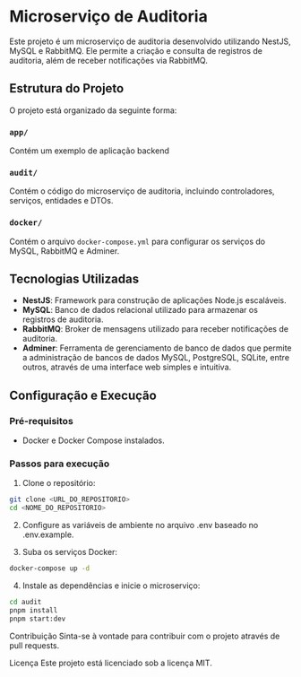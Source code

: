# Microserviço de Auditoria

Este projeto é um microserviço de auditoria desenvolvido utilizando NestJS, MySQL e RabbitMQ. Ele permite a criação e consulta de registros de auditoria, além de receber notificações via RabbitMQ.

## Estrutura do Projeto

O projeto está organizado da seguinte forma:

### `app/`

Contém um exemplo de aplicação backend

### `audit/`

Contém o código do microserviço de auditoria, incluindo controladores, serviços, entidades e DTOs.

### `docker/`

Contém o arquivo `docker-compose.yml` para configurar os serviços do MySQL, RabbitMQ e Adminer.

## Tecnologias Utilizadas

- **NestJS**: Framework para construção de aplicações Node.js escaláveis.
- **MySQL**: Banco de dados relacional utilizado para armazenar os registros de auditoria.
- **RabbitMQ**: Broker de mensagens utilizado para receber notificações de auditoria.
- **Adminer**: Ferramenta de gerenciamento de banco de dados que permite a administração de bancos de dados MySQL, PostgreSQL, SQLite, entre outros, através de uma interface web simples e intuitiva.

## Configuração e Execução

### Pré-requisitos

- Docker e Docker Compose instalados.

### Passos para execução

1. Clone o repositório:

```sh
git clone <URL_DO_REPOSITORIO>
cd <NOME_DO_REPOSITORIO>
```

2. Configure as variáveis de ambiente no arquivo .env baseado no .env.example.

3. Suba os serviços Docker:

```sh
docker-compose up -d
```

4. Instale as dependências e inicie o microserviço:

```sh
cd audit
pnpm install
pnpm start:dev
```

Contribuição
Sinta-se à vontade para contribuir com o projeto através de pull requests.

Licença
Este projeto está licenciado sob a licença MIT.
